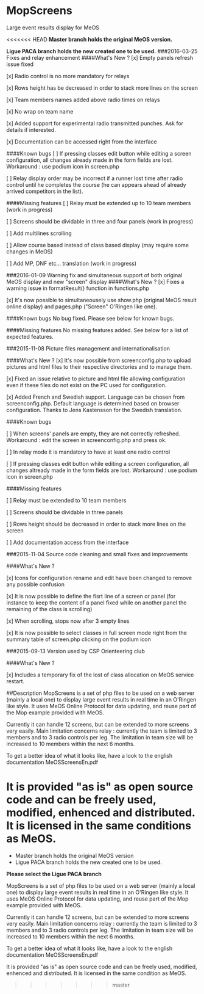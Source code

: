 # MopScreens
Large event results display for MeOS

<<<<<<< HEAD
**Master branch holds the original MeOS version.**

**Ligue PACA branch holds the new created one to be used.**
###2016-03-25 Fixes and relay enhancement
####What's New ?
[x] Empty panels refresh issue fixed

[x] Radio control is no more mandatory for relays

[x] Rows height has be decreased in order to stack more lines on the screen

[x] Team members names added above radio times on relays

[x] No wrap on team name

[x] Added support for experimental radio transmitted punches. Ask for details if interested.

[x] Documentation can be accessed right from the interface

####Known bugs
[ ] If pressing classes edit button while editing a screen configuration, all changes already made in the form fields are lost. Workaround : use podium icon in screen.php

[ ] Relay display order may be incorrect if a runner lost time after radio control until he completes the course (he can appears ahead of already arrived competitors in the list).

####Missing features
[ ] Relay must be extended up to 10 team members (work in progress)

[ ] Screens should be dividable in three and four panels (work in progress)

[ ] Add multilines scrolling

[ ] Allow course based instead of class based display (may require some changes in MeOS)

[ ] Add MP, DNF etc... translation (work in progress)


###2016-01-09 Warning fix and simultaneous support of both original MeOS display and new "screen" display
####What's New ?
[x] Fixes a warning issue in formatResult() function in functions.php

[x] It's now possible to simultaneousely use show.php (original MeOS result online display) and pages.php ("Screen" O'Ringen like one).

####Known bugs
No bug fixed. Please see below for known bugs.

####Missing features
No missing features added. See below for a list of expected features.

###2015-11-08 Picture files management and internationalisation

####What's New ?
[x] It's now possible from screenconfig.php to upload pictures and html files to their respective directories and to manage them.

[x] Fixed an issue relative to picture and html file allowing configuration even if these files do not exist on the PC used for configuration.

[x] Added French and Swedish support. Language can be chosen from screenconfig.php. Default language is determined based on browser configuration. Thanks to Jens Kastensson for the Swedish translation.

####Known bugs
		
[ ] When screens' panels are empty, they are not correctly refreshed. Workaround : edit the screen in screenconfig.php and press ok.

[ ] In relay mode it is mandatory to have at least one radio control

[ ] If pressing classes edit button while editing a screen configuration, all changes altready made in the form fields are lost. Workaround : use podium icon in screen.php
		
####Missing features

[ ] Relay must be extended to 10 team members

[ ] Screens should be dividable in three panels

[ ] Rows height should be decreased in order to stack more lines on the screen

[ ] Add documentation access from the interface

###2015-11-04 Source code cleaning and small fixes and improvements

####What's New ?

[x] Icons for configuration rename and edit have been changed to remove any possible confusion

[x] It is now possible to define the fisrt line of a screen or panel (for instance to keep the content of a panel fixed while on another panel the remaining of the class is scrolling)

[x] When scrolling, stops now after 3 empty lines

[x] It is now possible to select classes in full screen mode right from the summary table of screen.php clicking on the podium icon


###2015-09-13 Version used by CSP Orienteering club

####What's New ?

[x] Includes a temporary fix of the lost of class allocation on MeOS service restart.

##Description
MopScreens is a set of php files to be used on a web server (mainly a local one) to display large event results in real time in an O'Ringen like style. It uses MeOS Online Protocol for data updating, and reuse part of the Mop example provided with MeOS.

Currently it can handle 12 screens, but can be extended to more screens very easily. Main limitation concerns relay : currently the team is limited to 3 members and to 3 radio controls per leg. The limitation in team size will be increased to 10 members within the next 6 months.

To get a better idea of what it looks like, have a look to the english documentation MeOSScreensEn.pdf

It is provided "as is" as open source code and can be freely used, modified, enhenced and distributed. It is licensed in the same conditions as MeOS.
=======
* Master  branch holds the original MeOS version
* Ligue PACA branch holds the new created one to be used.

<b>Please select the Ligue PACA branch</b>

MopScreens is a set of php files to be used on a web server (mainly a local one) to display large event results in real time in an O'Ringen like style.
It uses MeOS Online Protocol for data updating, and reuse part of the Mop example provided with MeOS.

Currently it can handle 12 screens, but can be extended to more screens very easily.
Main limitation concerns relay : currently the team is limited to 3 members and to 3 radio controls per leg.
The limitation in team size will be increased to 10 members within the next 6 months.

To get a better idea of what it looks like, have a look to the english documentation MeOSScreensEn.pdf

It is provided "as is" as open source code and can be freely used, modified, enhenced and distributed.
It is licensed in the same condition as MeOS.
>>>>>>> master
